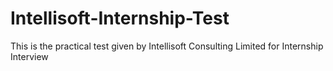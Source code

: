 # Intellisoft-Internship-Test
This is the practical test given by Intellisoft Consulting Limited for Internship Interview
